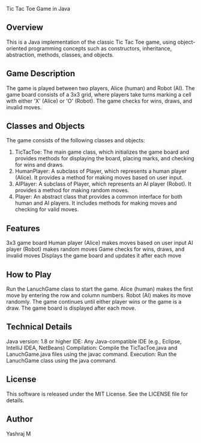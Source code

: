 Tic Tac Toe Game in Java


## Overview
This is a Java implementation of the classic Tic Tac Toe game, using object-oriented programming concepts such as constructors, inheritance, abstraction, methods, classes, and objects.

## Game Description
The game is played between two players, Alice (human) and Robot (AI). The game board consists of a 3x3 grid, where players take turns marking a cell with either 'X' (Alice) or 'O' (Robot). The game checks for wins, draws, and invalid moves.

## Classes and Objects
The game consists of the following classes and objects:

1. TicTacToe: The main game class, which initializes the game board and provides methods for displaying the board, placing marks, and checking for wins and draws.
2. HumanPlayer: A subclass of Player, which represents a human player (Alice). It provides a method for making moves based on user input.
3. AIPlayer: A subclass of Player, which represents an AI player (Robot). It provides a method for making random moves.
4. Player: An abstract class that provides a common interface for both human and AI players. It includes methods for making moves and checking for valid moves.

## Features
3x3 game board
Human player (Alice) makes moves based on user input
AI player (Robot) makes random moves
Game checks for wins, draws, and invalid moves
Displays the game board and updates it after each move


## How to Play
Run the LanuchGame class to start the game.
Alice (human) makes the first move by entering the row and column numbers.
Robot (AI) makes its move randomly.
The game continues until either player wins or the game is a draw.
The game board is displayed after each move.

## Technical Details
Java version: 1.8 or higher
IDE: Any Java-compatible IDE (e.g., Eclipse, IntelliJ IDEA, NetBeans)
Compilation: Compile the TicTacToe.java and LanuchGame.java files using the javac command.
Execution: Run the LanuchGame class using the java command.

## License
This software is released under the MIT License. See the LICENSE file for details.

## Author
Yashraj M
